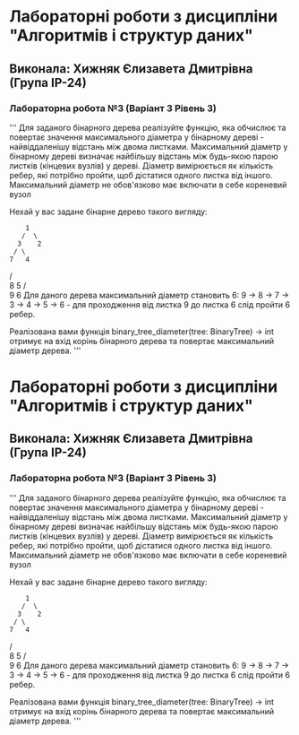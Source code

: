 # Лабораторні роботи з дисципліни "Алгоритмів і структур даних"

## Виконала: Хижняк Єлизавета Дмитрівна (Група ІР-24)

### Лабораторна робота №3 (Варіант 3 Рівень 3)

''' Для заданого бінарного дерева реалізуйте функцію, яка обчислює та повертає значення максимального діаметра у бінарному дереві - найвіддаленішу відстань між двома листками. Максимальний діаметр у бінарному дереві визначає найбільшу відстань між будь-якою парою листків (кінцевих вузлів) у дереві. Діаметр вимірюється як кількість ребер, які потрібно пройти, щоб дістатися одного листка від іншого. Максимальний діаметр не обов'язково має включати в себе кореневий вузол

Нехай у вас задане бінарне дерево такого вигляду:

        1
       /  \
      3    2
     / \
    7   4
   /     \
  8       5
 /         \
9           6
Для даного дерева максимальний діаметр становить 6: 9 -> 8 -> 7 -> 3 -> 4 -> 5 -> 6 - для проходження від листка 9 до листка 6 слід пройти 6 ребер.

Реалізована вами функція binary_tree_diameter(tree: BinaryTree) -> int отримує на вхід корінь бінарного дерева та повертає максимальний діаметр дерева. '''


# Лабораторні роботи з дисципліни "Алгоритмів і структур даних"

## Виконала: Хижняк Єлизавета Дмитрівна (Група ІР-24)

### Лабораторна робота №3 (Варіант 3 Рівень 3)

''' Для заданого бінарного дерева реалізуйте функцію, яка обчислює та повертає значення максимального діаметра у бінарному дереві - найвіддаленішу відстань між двома листками. Максимальний діаметр у бінарному дереві визначає найбільшу відстань між будь-якою парою листків (кінцевих вузлів) у дереві. Діаметр вимірюється як кількість ребер, які потрібно пройти, щоб дістатися одного листка від іншого. Максимальний діаметр не обов'язково має включати в себе кореневий вузол

Нехай у вас задане бінарне дерево такого вигляду:

        1
       /  \
      3    2
     / \
    7   4
   /     \
  8       5
 /         \
9           6
Для даного дерева максимальний діаметр становить 6: 9 -> 8 -> 7 -> 3 -> 4 -> 5 -> 6 - для проходження від листка 9 до листка 6 слід пройти 6 ребер.

Реалізована вами функція binary_tree_diameter(tree: BinaryTree) -> int отримує на вхід корінь бінарного дерева та повертає максимальний діаметр дерева. '''
